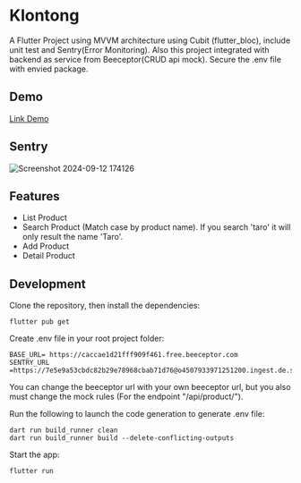# Klontong

A Flutter Project using MVVM architecture using Cubit (flutter_bloc), include unit test and Sentry(Error Monitoring). Also this project integrated with backend as service from Beeceptor(CRUD api mock). Secure the .env file with envied package.

## Demo
[Link Demo](https://drive.google.com/drive/folders/1NjrFKg_ZlC33mNp7REVYb9XzPz2sqqI4?usp=sharing)
## Sentry
![Screenshot 2024-09-12 174126](https://github.com/user-attachments/assets/dd8aa6a0-cc50-4509-9231-703b54775988)


## Features
- List Product
- Search Product (Match case by product name). If you search 'taro' it will only result the name 'Taro'.
- Add Product
- Detail Product

## Development

Clone the repository, then install the dependencies:

    flutter pub get

Create .env file in your root project folder:

    BASE_URL= https://caccae1d21fff909f461.free.beeceptor.com
    SENTRY_URL =https://7e5e9a53cbdc82b29e78968cbab71d76@o4507933971251200.ingest.de.sentry.io/4507933973151824
    
You can change the beeceptor url with your own beeceptor url, but you also must change the mock rules (For the endpoint "/api/product/"). 

Run the following to launch the code generation to generate .env file:

    dart run build_runner clean
    dart run build_runner build --delete-conflicting-outputs

Start the app:

    flutter run
